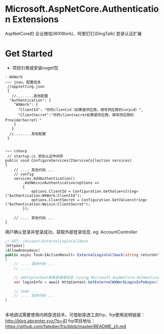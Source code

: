 # Microsoft.AspNetCore.Authentication Extensions
 AspNetCore的 企业微信(WXWork)、阿里钉钉(DingTalk) 登录认证扩展


# Get Started

- 项目引用或安装nuget包
~~~
- WXWork   
~~~ json。配置信息
 //appsetting.json
 {
   //........其他配置
  "Authentication": {
    "WXWork": {
      "ClientId": "你的clientid（如果是供应商，填写供应商的corpid）",
      "ClientSecret":"你的clientsecret如果是供应商，填写供应商的ProviderSecret）"
    }
   }
  //........其他配置
 }

 
~~~ csharp
 // startup.cs 添加认证中间件
public void ConfigureServices(IServiceCollection services)
{
    // .... 其他代码 ...
    // config 
    services.AddAuthentication() 
        .AddWeixinAuthentication(options =>
        {
            options.ClientId = Configuration.GetValue<string>("Authentication:WXWork:ClientId");
            options.ClientSecret = Configuration.GetValue<string>("Authentication:Weixin:ClientSecret");
        });

    // .... 其他代码 ...
}
~~~   

用户确认登录并登录成功，获取外部登录信息. eg: AccountController
~~~  csharp
// GET: /Account/ExternalLoginCallback
[HttpGet]
[AllowAnonymous]
public async Task<IActionResult> ExternalLoginCallback(string returnUrl = null, string remoteError = null)
{ 
    // .... 其他代码 ...
    // .....
  
    // 从HttpContext获取登录者信息 (using Microsoft.AspNetCore.Authentication.WXWork;)
    var loginInfo = await HttpContext.GetExternalWXWorkLoginInfoAsync();
    
    // todo ...
    // .... 其他代码 ...
}
 
~~~
本地调试需要使用内网穿透技术，可借助穿透工具frp，frp使用说明链接：http://blog.abcenter.xyz/?p=41
frp项目地址：https://github.com/fatedier/frp/blob/master/README_zh.md